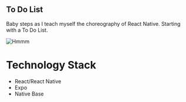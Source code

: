## To Do List
Baby steps as I teach myself the choreography of React Native. Starting with a To Do List.

![Hmmm](https://i.imgur.com/GAzKroQ.png "Hmmmm")


# Technology Stack
- React/React Native
- Expo
- Native Base